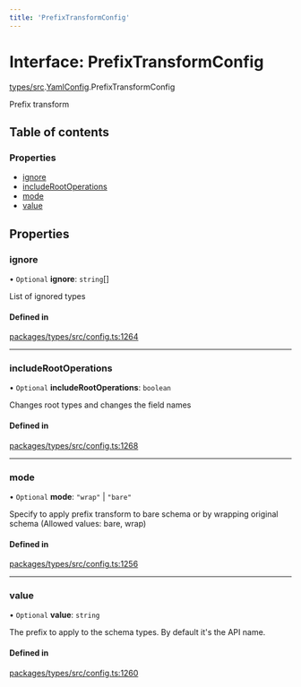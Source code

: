 ```yaml
---
title: 'PrefixTransformConfig'
---
```


# Interface: PrefixTransformConfig

[types/src](../modules/types_src).[YamlConfig](../modules/types_src.YamlConfig).PrefixTransformConfig

Prefix transform

## Table of contents

### Properties

- [ignore](types_src.YamlConfig.PrefixTransformConfig#ignore)
- [includeRootOperations](types_src.YamlConfig.PrefixTransformConfig#includerootoperations)
- [mode](types_src.YamlConfig.PrefixTransformConfig#mode)
- [value](types_src.YamlConfig.PrefixTransformConfig#value)

## Properties

### ignore

• `Optional` **ignore**: `string`[]

List of ignored types

#### Defined in

[packages/types/src/config.ts:1264](https://github.com/Urigo/graphql-mesh/blob/master/packages/types/src/config.ts#L1264)

___

### includeRootOperations

• `Optional` **includeRootOperations**: `boolean`

Changes root types and changes the field names

#### Defined in

[packages/types/src/config.ts:1268](https://github.com/Urigo/graphql-mesh/blob/master/packages/types/src/config.ts#L1268)

___

### mode

• `Optional` **mode**: ``"wrap"`` \| ``"bare"``

Specify to apply prefix transform to bare schema or by wrapping original schema (Allowed values: bare, wrap)

#### Defined in

[packages/types/src/config.ts:1256](https://github.com/Urigo/graphql-mesh/blob/master/packages/types/src/config.ts#L1256)

___

### value

• `Optional` **value**: `string`

The prefix to apply to the schema types. By default it's the API name.

#### Defined in

[packages/types/src/config.ts:1260](https://github.com/Urigo/graphql-mesh/blob/master/packages/types/src/config.ts#L1260)
